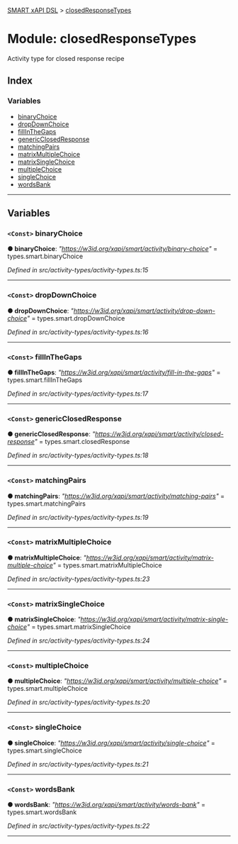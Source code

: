[SMART xAPI DSL](../README.md) > [closedResponseTypes](../modules/closedresponsetypes.md)

# Module: closedResponseTypes

Activity type for closed response recipe

## Index

### Variables

* [binaryChoice](closedresponsetypes.md#binarychoice)
* [dropDownChoice](closedresponsetypes.md#dropdownchoice)
* [fillInTheGaps](closedresponsetypes.md#fillinthegaps)
* [genericClosedResponse](closedresponsetypes.md#genericclosedresponse)
* [matchingPairs](closedresponsetypes.md#matchingpairs)
* [matrixMultipleChoice](closedresponsetypes.md#matrixmultiplechoice)
* [matrixSingleChoice](closedresponsetypes.md#matrixsinglechoice)
* [multipleChoice](closedresponsetypes.md#multiplechoice)
* [singleChoice](closedresponsetypes.md#singlechoice)
* [wordsBank](closedresponsetypes.md#wordsbank)

---

## Variables

<a id="binarychoice"></a>

### `<Const>` binaryChoice

**● binaryChoice**: *"https://w3id.org/xapi/smart/activity/binary-choice"* =  types.smart.binaryChoice

*Defined in src/activity-types/activity-types.ts:15*

___
<a id="dropdownchoice"></a>

### `<Const>` dropDownChoice

**● dropDownChoice**: *"https://w3id.org/xapi/smart/activity/drop-down-choice"* =  types.smart.dropDownChoice

*Defined in src/activity-types/activity-types.ts:16*

___
<a id="fillinthegaps"></a>

### `<Const>` fillInTheGaps

**● fillInTheGaps**: *"https://w3id.org/xapi/smart/activity/fill-in-the-gaps"* =  types.smart.fillInTheGaps

*Defined in src/activity-types/activity-types.ts:17*

___
<a id="genericclosedresponse"></a>

### `<Const>` genericClosedResponse

**● genericClosedResponse**: *"https://w3id.org/xapi/smart/activity/closed-response"* =  types.smart.closedResponse

*Defined in src/activity-types/activity-types.ts:18*

___
<a id="matchingpairs"></a>

### `<Const>` matchingPairs

**● matchingPairs**: *"https://w3id.org/xapi/smart/activity/matching-pairs"* =  types.smart.matchingPairs

*Defined in src/activity-types/activity-types.ts:19*

___
<a id="matrixmultiplechoice"></a>

### `<Const>` matrixMultipleChoice

**● matrixMultipleChoice**: *"https://w3id.org/xapi/smart/activity/matrix-multiple-choice"* =  types.smart.matrixMultipleChoice

*Defined in src/activity-types/activity-types.ts:23*

___
<a id="matrixsinglechoice"></a>

### `<Const>` matrixSingleChoice

**● matrixSingleChoice**: *"https://w3id.org/xapi/smart/activity/matrix-single-choice"* =  types.smart.matrixSingleChoice

*Defined in src/activity-types/activity-types.ts:24*

___
<a id="multiplechoice"></a>

### `<Const>` multipleChoice

**● multipleChoice**: *"https://w3id.org/xapi/smart/activity/multiple-choice"* =  types.smart.multipleChoice

*Defined in src/activity-types/activity-types.ts:20*

___
<a id="singlechoice"></a>

### `<Const>` singleChoice

**● singleChoice**: *"https://w3id.org/xapi/smart/activity/single-choice"* =  types.smart.singleChoice

*Defined in src/activity-types/activity-types.ts:21*

___
<a id="wordsbank"></a>

### `<Const>` wordsBank

**● wordsBank**: *"https://w3id.org/xapi/smart/activity/words-bank"* =  types.smart.wordsBank

*Defined in src/activity-types/activity-types.ts:22*

___

